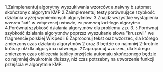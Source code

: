 1.Zaimplementuj algorytmy wyszukiwania wzorców:
a.naiwny
b.automat skończony
c.algorytm KMP
2.Zaimplementuj testy porównujące szybkość działania wyżej wymienionych algorytmów.
3.Znajdź wszystkie wystąpienia wzorca "art" w załączonej ustawie, za pomocą każdego algorytmu.
4.Porównaj szybkość działania algorytmów dla problemu z p. 3.
5.Porównaj szybkość działania algorytmów poprzez wyszukanie słowa "kruszwil" we fragmencie polskiej Wikipedii
6.Zaproponuj tekst oraz wzorzec, dla którego zmierzony czas działania algorytmów 2 oraz 3 będzie co najmniej 2-krotnie krótszy niż dla algorytmu naiwnego.
7.Zaproponuj wzorzec, dla którego zmierzony czas obliczenia tablicy przejścia automatu skończonego będzie co najmniej dwukrotnie dłuższy, niż czas potrzebny na utworzenie funkcji przejścia w algorytmie KMP.
